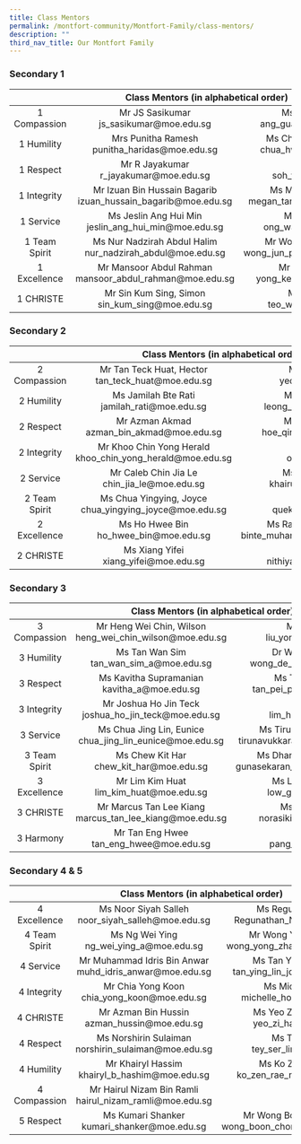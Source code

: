 ```yaml
---
title: Class Mentors
permalink: /montfort-community/Montfort-Family/class-mentors/
description: ""
third_nav_title: Our Montfort Family
---
```

### Secondary 1

<table style="text-align: center">
<thead>
  <tr>
    <th colspan="3" style="text-align: center">Class Mentors (in alphabetical order)</th>
  </tr>
</thead>
<tbody>
  <tr>
    <td>1 Compassion</td>
    <td>Mr JS Sasikumar<br>js_sasikumar@moe.edu.sg</td>
    <td>Ms Ang Guat Hong <br>ang_guat_hong@moe.edu.sg</td>
  </tr>
  <tr>
    <td>1 Humility</td>
    <td>Mrs Punitha Ramesh<br>punitha_haridas@moe.edu.sg</td>
    <td>Ms Chua Hwei Ling, Cindy<br>chua_hwei_ling@moe.edu.sg</td>
  </tr>
  <tr>
    <td>1 Respect<br> </td>
    <td>Mr R Jayakumar<br>r_jayakumar@moe.edu.sg</td>
    <td>Mr Soh Yi Jie<br>soh_yi_jie@moe.edu.sg</td>
  </tr>
  <tr>
    <td>1 Integrity</td>
    <td>Mr Izuan Bin Hussain Bagarib<br>izuan_hussain_bagarib@moe.edu.sg</td>
    <td>Ms Megan Tan Shu Ning<br>megan_tan_shu_ning@moe.edu.sg</td>
  </tr>
  <tr>
    <td>1 Service</td>
    <td>Ms Jeslin Ang Hui Min<br>jeslin_ang_hui_min@moe.edu.sg</td>
    <td>Ms Ong Wan Ting<br>ong_wan_ting@moe.edu.sg</td>
  </tr>
  <tr>
    <td>1 Team Spirit</td>
    <td>Ms Nur Nadzirah Abdul Halim<br>nur_nadzirah_abdul@moe.edu.sg</td>
    <td>Mr Wong Jun Pei, Nicholas<br>wong_jun_pei_nicholas@moe.edu.sg</td>
  </tr>
  <tr>
    <td>1 Excellence</td>
    <td>Mr Mansoor Abdul Rahman<br>mansoor_abdul_rahman@moe.edu.sg</td>
    <td>Mr Yong Keen Whye<br>yong_keen_whye@moe.edu.sg</td>
  </tr>
  <tr>
    <td>1 CHRISTE</td>
    <td>Mr Sin Kum Sing, Simon<br>sin_kum_sing@moe.edu.sg</td>
    <td>Ms Teo Wan Lin <br>teo_wan_lin@moe.edu.sg</td>
  </tr>
</tbody>
</table>

    
### Secondary 2

<table style="text-align: center">
<thead>
  <tr>
    <th colspan="3" style="text-align: center">    Class Mentors (in alphabetical order)</th>
  </tr>
</thead>
<tbody>
  <tr>
    <td>2 Compassion</td>
    <td>Mr Tan Teck Huat, Hector<br>tan_teck_huat@moe.edu.sg</td>
    <td>Mr Yeo Kok How Adam<br>yeo_kok_how@moe.edu.sg</td>
  </tr>
  <tr>
    <td>2 Humility</td>
    <td>Ms Jamilah Bte Rati<br>jamilah_rati@moe.edu.sg</td>
    <td>Ms Leong Kar Wai, Karen<br>leong_kar_wai_karen@moe.edu.sg</td>
  </tr>
  <tr>
    <td>2 Respect</td>
    <td>Mr Azman Akmad<br>azman_bin_akmad@moe.edu.sg</td>
    <td>Mr Hoe Qing En, Brendan<br>hoe_qing_en_brendan@moe.edu.sg</td>
  </tr>
  <tr>
    <td>2 Integrity</td>
    <td>Mr Khoo Chin Yong Herald<br>khoo_chin_yong_herald@moe.edu.sg</td>
    <td>Ms Ong Qiulin<br>ong_qiulin@moe.edu.sg</td>
  </tr>
  <tr>
    <td>2 Service</td>
    <td>Mr Caleb Chin Jia Le<br>chin_jia_le@moe.edu.sg</td>
    <td>Ms Khairunnisa Bte Yahya<br>khairunnisa_yahya@moe.edu.sg</td>
  </tr>
  <tr>
    <td>2 Team Spirit</td>
    <td>Ms Chua Yingying, Joyce<br>chua_yingying_joyce@moe.edu.sg</td>
    <td>Mr Quek Soon Heng<br>quek_soon_heng@moe.edu.sg</td>
  </tr>
  <tr>
    <td>2 Excellence</td>
    <td>Ms Ho Hwee Bin<br>ho_hwee_bin@moe.edu.sg</td>
    <td>Ms Rafidah Bte Muhammad Nasir<br>binte_muhammad_nasir_rafidah@moe.edu.sg</td>
  </tr>
  <tr>
    <td>2 CHRISTE</td>
    <td>Ms Xiang Yifei<br>xiang_yifei@moe.edu.sg</td>
    <td>Ms Nithiyaa R<br>nithiyaa_rajaratnam@moe.edu.sg</td>
  </tr>
</tbody>
</table>
 
### Secondary 3

<table style="text-align: center">
<thead>
  <tr>
    <th colspan="3" style="text-align: center">Class Mentors (in alphabetical order)</th>
  </tr>
</thead>
<tbody>
  <tr>
    <td>3 Compassion</td>
    <td>Mr Heng Wei Chin, Wilson<br>heng_wei_chin_wilson@moe.edu.sg</td>
    <td>Mr Liu Yong Feng<br>liu_yong_feng@moe.edu.sg</td>
  </tr>
  <tr>
    <td>3 Humility</td>
    <td>Ms Tan Wan Sim<br>tan_wan_sim_a@moe.edu.sg</td>
    <td>Dr Wong De Wei, Shawn <br>wong_de_wei_shawn@moe.edu.sg
</td></tr><tr>
    <td>3 Respect</td>
    <td>Ms Kavitha Supramanian<br>kavitha_a@moe.edu.sg</td>
    <td>Ms Tan Pei Pei, Eleanor<br>tan_pei_pei_eleanor@moe.edu.sg</td>
  </tr>
  <tr>
    <td>3 Integrity</td>
    <td>Mr Joshua Ho Jin Teck<br>joshua_ho_jin_teck@moe.edu.sg</td>
    <td>Ms Lim Hui Qi<br>lim_hui_qi_a@moe.edu.sg</td>
  </tr>
  <tr>
    <td>3 Service</td>
    <td>Ms Chua Jing Lin, Eunice<br>chua_jing_lin_eunice@moe.edu.sg</td>
    <td>Ms Tirunavukkarasu Poongodi <br>tirunavukkarasu_poongodi@moe.edu.sg</td>
  </tr>
  <tr>
    <td>3 Team Spirit</td>
    <td>Ms Chew Kit Har<br>chew_kit_har@moe.edu.sg</td>
    <td>Ms Dhanalakshmi Gunasekaran<br>gunasekaran_dhanalakshmi@moe.edu.sg</td>
  </tr>
  <tr>
    <td>3 Excellence</td>
    <td>Mr Lim Kim Huat<br>lim_kim_huat@moe.edu.sg</td>
    <td>Ms Low Guan Lin, Jamie <br>low_guan_lin@moe.edu.sg</td>
  </tr>
  <tr>
    <td>3 CHRISTE</td>
    <td>Mr Marcus Tan Lee Kiang<br>marcus_tan_lee_kiang@moe.edu.sg</td>
    <td>Ms Norasikin Awang<br>norasikin_awang@moe.edu.sg</td>
  </tr>
  <tr>
    <td>3 Harmony</td>
    <td>Mr Tan Eng Hwee<br>tan_eng_hwee@moe.edu.sg</td>
    <td>Mr Pang Jun Yi<br>pang_jun_yi@moe.edu.sg</td>
  </tr>
</tbody>
</table>
		
### 	Secondary 4 &amp; 5

<table style="text-align: center">
<thead>
  <tr>
    <th colspan="3" style="text-align: center">  Class Mentors (in alphabetical order)</th>
  </tr>
</thead>
<tbody>
  <tr>
    <td>4 Excellence</td>
    <td>Ms Noor Siyah Salleh<br>noor_siyah_salleh@moe.edu.sg</td>
    <td>Ms Regunathan Niveda<br>Regunathan_Niveda@moe.edu.sg</td>
  </tr>
  <tr>
    <td>4 Team Spirit</td>
    <td>Ms Ng Wei Ying<br>ng_wei_ying_a@moe.edu.sg</td>
    <td>Mr Wong Yong Zhao Caleb<br>wong_yong_zhao_caleb@moe.edu.sg</td>
  </tr>
  <tr>
    <td>4 Service</td>
    <td>Mr Muhammad Idris Bin Anwar<br>muhd_idris_anwar@moe.edu.sg</td>
    <td>Ms Tan Ying Lin Johanna<br>tan_ying_lin_johanna@moe.edu.sg</td>
  </tr>
  <tr>
    <td>4 Integrity</td>
    <td>Mr Chia Yong Koon<br>chia_yong_koon@moe.edu.sg</td>
    <td>Ms Michelle Ho Min<br>michelle_ho_min@moe.edu.sg</td>
  </tr>
  <tr>
    <td>4 CHRISTE</td>
    <td>Mr Azman Bin Hussin<br>azman_hussin@moe.edu.sg </td>
    <td>Ms Yeo Zi Han Emmeline<br>yeo_zi_han@moe.edu.sg</td>
  </tr>
  <tr>
    <td>4 Respect</td>
    <td>Ms Norshirin Sulaiman<br>norshirin_sulaiman@moe.edu.sg</td>
    <td>Ms Tey Ser Ling<br>tey_ser_ling@moe.edu.sg</td>
  </tr>
  <tr>
    <td>4 Humility</td>
    <td>Mr Khairyl Hassim<br>khairyl_b_hashim@moe.edu.sg</td>
    <td>Ms Ko Zen Rae Melisa<br>ko_zen_rae_melisa@moe.edu.sg</td>
  </tr>
  <tr>
    <td>4 Compassion</td>
    <td>Mr Hairul Nizam Bin Ramli<br>hairul_nizam_ramli@moe.edu.sg</td>
    
  </tr>
  <tr>
    <td>5 Respect</td>
    <td>Ms Kumari Shanker<br>kumari_shanker@moe.edu.sg</td>
    <td>Mr Wong Boon Chong, Kenny<br>wong_boon_chong_kenny@moe.edu.sg</td>
  </tr>
</tbody>
</table>